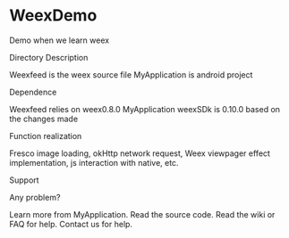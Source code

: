 # WeexDemo
Demo when we learn weex

Directory Description

Weexfeed is the weex source file
MyApplication is android project

Dependence

Weexfeed relies on weex0.8.0
MyApplication weexSDk is 0.10.0 based on the changes made

Function realization

Fresco image loading, okHttp network request, Weex viewpager effect implementation, js interaction with native, etc.

Support

Any problem?

Learn more from MyApplication.
Read the source code.
Read the wiki or FAQ for help.
Contact us for help.

